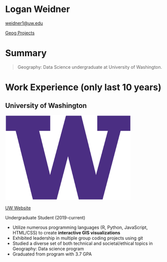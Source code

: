 # Logan Weidner

weidner1@uw.edu

[Geog Projects](https://loganweidner.github.io)

# Summary

> Geography: Data Science undergraduate at University of Washington.

# Work Experience (only last 10 years)

## University of Washington
<img src="imgs/uwLogo.png" alt="UW Logo" width=400>

[UW Website](https://washington.edu)

Undergraduate Student (2019-current)

- Utilize numerous programming languages (R, Python, JavaScript, HTML/CSS) to create **interactive GIS visualizations**
- Exhibited leadership in multiple group coding projects using git
- Studied a diverse set of both technical and societal/ethical topics in Geography: Data science program
- Graduated from program with 3.7 GPA

